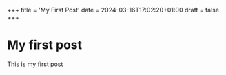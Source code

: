 +++
title = 'My First Post'
date = 2024-03-16T17:02:20+01:00
draft = false 
+++

# My first post

This is my first post
